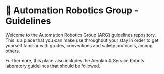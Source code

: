 # 📜 Automation Robotics Group - Guidelines

Welcome to the Automation Robotics Group (ARG) guidelines repository.
This is a place that you can make use throughout your stay in order to get yourself
familiar with guides, conventions and safety protocols, among others.

Furthermore, this place also includes the Aerolab & Service Robots laboratory guidelines that should be followed.
